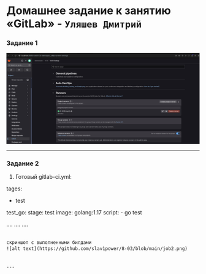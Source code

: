 # Домашнее задание к занятию «GitLab» - `Уляшев Дмитрий`




### Задание 1


![alt text](https://github.com/slav1power/8-03/blob/main/jop.png)


---

### Задание 2

1) Готовый gitlab-ci.yml:

tages:          
  - test


test_go:
    stage: test
    image: golang:1.17
    script:
        - go test

....
....
....
```

скриншот с выполненными билдами
![alt text](https://github.com/slav1power/8-03/blob/main/job2.png)


---

